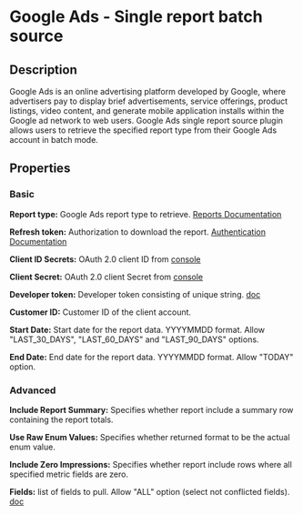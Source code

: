 # Google Ads - Single report batch source

Description
-----------
Google Ads is an online advertising platform developed by Google, where advertisers pay to display brief advertisements, service offerings, product listings, video content, and generate mobile application installs within the Google ad network to web users. Google Ads single report source plugin allows users to retrieve the specified report type from their Google Ads account in batch mode.

Properties
----------
### Basic

**Report type:** Google Ads report type to retrieve. [Reports Documentation](https://developers.google.com/adwords/api/docs/appendix/reports)

**Refresh token:** Authorization to download the report. [Authentication Documentation](https://developers.google.com/adwords/api/docs/guides/authentication)

**Client ID Secrets:** OAuth 2.0 client ID from [console](https://console.developers.google.com)

**Client Secret:** OAuth 2.0 client Secret from [console](https://console.developers.google.com)

**Developer token:** Developer token consisting of unique string. [doc](https://developers.google.com/adwords/api/docs/guides/reporting#prepare_the_request)

**Customer ID:** Customer ID of the client account.

**Start Date:** Start date for the report data. YYYYMMDD format. Allow "LAST_30_DAYS", "LAST_60_DAYS" and "LAST_90_DAYS"  options.

**End Date:** End date for the report data. YYYYMMDD format. Allow "TODAY" option.

### Advanced

**Include Report Summary:** Specifies whether report include a summary row containing the report totals.

**Use Raw Enum Values:** Specifies whether returned format to be the actual enum value.

**Include Zero Impressions:** Specifies whether report include rows where all specified metric fields are zero.

**Fields:** list of fields to pull. Allow "ALL" option (select not conflicted fields). [doc](https://developers.google.com/adwords/api/docs/appendix/reports/all-reports)